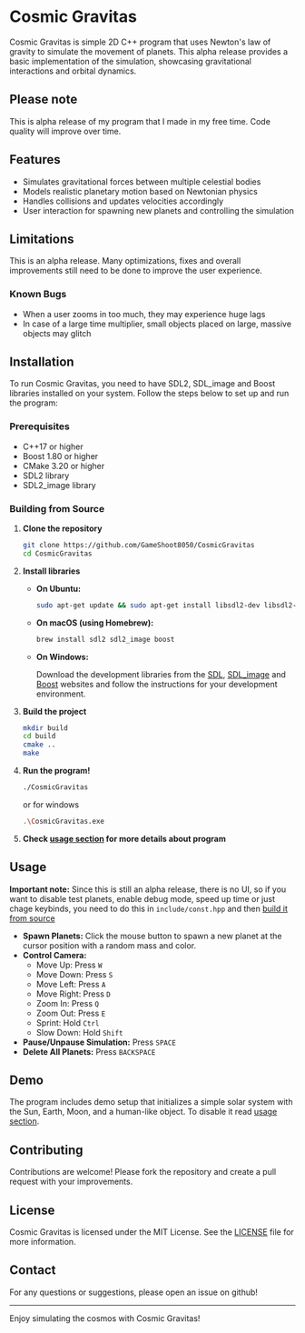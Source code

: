 ﻿# Cosmic Gravitas

Cosmic Gravitas is simple 2D C++ program that uses Newton's law of gravity to simulate the movement of planets. This alpha release provides a basic implementation of the simulation, showcasing gravitational interactions and orbital dynamics.

## **Please note**

This is alpha release of my program that I made in my free time. Code quality will improve over time.

## Features

- Simulates gravitational forces between multiple celestial bodies
- Models realistic planetary motion based on Newtonian physics
- Handles collisions and updates velocities accordingly
- User interaction for spawning new planets and controlling the simulation

## Limitations

This is an alpha release. Many optimizations, fixes and overall improvements still need to be done to improve the user experience.

### Known Bugs 

- When a user zooms in too much, they may experience huge lags
- In case of a large time multiplier, small objects placed on large, massive objects may glitch


## Installation

To run Cosmic Gravitas, you need to have SDL2, SDL_image and Boost libraries installed on your system. Follow the steps below to set up and run the program:

### Prerequisites

- C++17 or higher
- Boost 1.80 or higher
- CMake 3.20 or higher
- SDL2 library
- SDL2_image library

### Building from Source

1. **Clone the repository**

    ```bash
    git clone https://github.com/GameShoot8050/CosmicGravitas
    cd CosmicGravitas
    ```

2. **Install libraries**

    - **On Ubuntu:**

        ```bash
        sudo apt-get update && sudo apt-get install libsdl2-dev libsdl2-image-dev libboost-all-dev
        ```

    - **On macOS (using Homebrew):**

        ```bash
        brew install sdl2 sdl2_image boost
        ```

    - **On Windows:**

        Download the development libraries from the [SDL](https://github.com/libsdl-org/SDL/releases/tag/release-2.30.5), [SDL_image](https://github.com/libsdl-org/SDL_image/releases/tag/release-2.8.2) and [Boost](https://www.boost.org/users/download/) websites and follow the instructions for your development environment.

3. **Build the project**

    ```bash
    mkdir build
    cd build
    cmake ..
    make
    ```

4. **Run the program!**
    ```bash
    ./CosmicGravitas
    ```
    or for windows
    ```bash
    .\CosmicGravitas.exe
    ```
5. **Check [usage section](#usage) for more details about program**

## Usage
**Important note:** Since this is still an alpha release, there is no UI, so if you want to disable test planets, enable debug mode, speed up time or just chage keybinds, you need to do this in `include/const.hpp` and then [build it from source](#building-from-source)

- **Spawn Planets:** Click the mouse button to spawn a new planet at the cursor position with a random mass and color.
- **Control Camera:**
  - Move Up: Press `W`
  - Move Down: Press `S`
  - Move Left: Press `A`
  - Move Right: Press `D`
  - Zoom In: Press `Q`
  - Zoom Out: Press `E`
  - Sprint: Hold `Ctrl`
  - Slow Down: Hold `Shift`
- **Pause/Unpause Simulation:** Press `SPACE`
- **Delete All Planets:** Press `BACKSPACE`

## Demo

The program includes demo setup that initializes a simple solar system with the Sun, Earth, Moon, and a human-like object. To disable it read [usage section](#usage).

## Contributing

Contributions are welcome! Please fork the repository and create a pull request with your improvements.

## License

Cosmic Gravitas is licensed under the MIT License. See the [LICENSE](LICENSE) file for more information.

## Contact

For any questions or suggestions, please open an issue on github!

---

Enjoy simulating the cosmos with Cosmic Gravitas!
